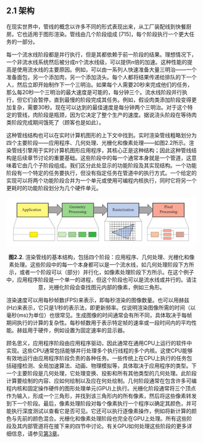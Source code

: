 ## 2.1 架构

在现实世界中，管线的概念以许多不同的形式表现出来，从工厂装配线到快餐厨房。它也适用于图形渲染。管线由几个阶段组成 [715]，每个阶段执行一个更大任务的一部分。

每一个流水线阶段都是并行执行，但是其都依赖于前一阶段的结果。理想情况下，一个非流水线系统然后被分成n个流水线级，可以提供n倍的加速。这种性能的提高是使用流水线的主要原因。例如，可以由一系列人快速准备大量三明治——一个准备面包，另一个添加肉，另一个添加浇头。每个人都将结果传递给排队的下一个人，然后立即开始制作下一个三明治。如果每个人需要20秒来完成他们的任务，那么每20秒一个三明治的最大速度是可能的，每分钟三个。流水线阶段并行执行，但它们会暂停，直到最慢的阶段完成其任务。例如，假设肉类添加阶段变得更加复杂，需要30秒。现在可以达到的最佳速度是每分钟两个三明治。对于这个特定的管线，肉阶段是瓶颈，因为它决定了整个生产的速度。据说浇头阶段在等待肉类阶段完成期间饿死了（顾客也是如此）。

这种管线结构也可以在实时计算机图形的上下文中找到。实时渲染管线粗略划分为四个主要阶段——应用程序、几何处理、光栅化和像素处理——如图2.2所示。渲染管线引擎用于实时计算机图形应用程序，其核心正是这种结构；因此这种管线结构是后续章节讨论的重要基础。这些阶段中的每一个通常本身就是一个管道，这意味着它由几个子阶段组成。我们区分此处显示的功能阶段及其实现结构。一个功能阶段有一个特定的任务要执行，但没有指定任务在管道中的执行方式。一个给定的实现可以将两个功能阶段合并为一个单元或使用可编程内核执行，同时它将另一个更耗时的功能阶段划分为几个硬件单元。

<div align = "center">

![Figure2.2]

</div>

<div align = "center">

**图2.2**. 渲染管线的基本结构，包括四个阶段：应用程序、几何处理、光栅化和像素处理。这些阶段中的每一个本身都可以是一个流水线，如几何处理阶段下方所示，或者一个阶段可以（部分）并行化，如像素处理阶段下方所示。在这个例子中，应用程序阶段是一个单一的进程，但这个阶段也可以是流水线或并行的。请注意，光栅化阶段会查找图元内部的像素，例如三角形。

</div>

渲染速度可以用每秒帧数(FPS)来表示，即每秒渲染的图像数量。也可以用赫兹(Hz)来表示，它只是1/秒的表示法，即更新频率。仅说明渲染图像所需的时间（以毫秒(ms)为单位）也很常见。生成图像的时间通常会有所不同，具体取决于每帧期间执行的计算的复杂性。每秒帧数用于表示特定帧的速率或一段时间内的平均性能。赫兹用于硬件，例如设置为固定速率的显示器。

顾名思义，应用程序阶段由应用程序驱动，因此通常在通用CPU上运行的软件中实现。这些CPU通常包括能够并行处理多个执行线程的多个内核。这使CPU能够有效地运行由应用程序阶段负责的各种任务。一些传统上在CPU上执行的任务包括碰撞检测、全局加速算法、动画、物理模拟等，具体取决于应用程序的类型。下一个主要阶段是几何处理，它处理变换、投影和所有其他类型的几何处理。此阶段计算要绘制的内容、应如何绘制以及应在何处绘制。几何阶段通常在包含许多可编程内核和固定操作硬件的图形处理单元(GPU)上执行。光栅化阶段通常将三个顶点作为输入，形成一个三角形，并找到该三角形内的所有像素，然后将这些像素转发到下一个阶段。最后，像素处理阶段对每个像素执行一个程序以确定其颜色，并可能执行深度测试以查看它是否可见。它还可以执行逐像素操作，例如将新计算的颜色与先前的颜色混合。光栅化和像素处理阶段也完全在GPU上处理。所有这些阶段及其内部管道将在接下来的四节中讨论。有关GPU如何处理这些阶段的更多详细信息，请参见[第3章][netlink3.0]。

[Figure2.2]:Figure/Figure2.2.JPG
[netlink3.0]:https://www.cnblogs.com/charlee44/p/15782083.html



